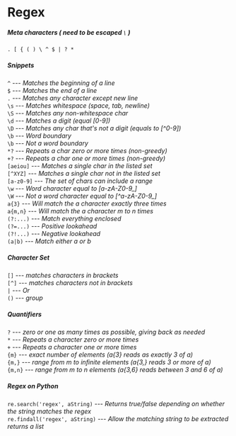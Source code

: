 # Regex  
   
##### Meta characters ( *need to be escaped* `\` )
`. [ { ( ) \ ^ $ | ? *`  

##### Snippets
`^` --- *Matches the beginning of a line*  
`$` --- *Matches the end of a line*  
`.` --- *Matches any character except new line*  
`\s` --- *Matches whitespace (space, tab, newline)*  
`\S` --- *Matches any non-whitespace char*  
`\d` --- *Matches a digit (equal [0-9])*  
`\D` --- *Matches any char that's not a digit (equals to [^0-9])*  
`\b` --- *Word boundary*  
`\b` --- *Not a word boundary*  
`*?` --- *Repeats a char zero or more times (non-greedy)*  
`+?` --- *Repeats a char one or more times (non-greedy)*  
`[aeiou]` --- *Matches a single char in the listed set*  
`[^XYZ]` --- *Matches a single char not in the listed set*  
`[a-z0-9]` --- *The set of chars can include a range*  
`\w` --- *Word character equal to [a-zA-Z0-9_]*  
`\W` --- *Not a word character equal to [^a-zA-Z0-9_]*  
`a{3}` --- *Will match the a character exactly three times*  
`a{m,n}` --- *Will match the a character m to n times*  
`(?:...)` --- *Match everything enclosed*  
`(?=...)` --- *Positive lookahead*  
`(?!...)` --- *Negative lookahead*  
`(a|b)` ---	*Match either a or b*  
   
##### Character Set
`[]` --- *matches characters in brackets*  
`[^]` --- *matches characters not in brackets*  
`|` --- *Or*  
`()` --- *group*   
   
##### Quantifiers
`?`     --- *zero or one as many times as possible, giving back as needed*  
`*`     --- *Repeats a character zero or more times*  
`+`     --- *Repeats a character one or more times*  
`{m}`   --- *exact number of elements (a{3} reads as exactly 3 of a)*  
`{m,}`  --- *range from m to infinite elements (a{3,} reads 3 or more of a)*  
`{m,n}` --- *range from m to n elements (a{3,6} reads between 3 and 6 of a)*  
   
##### Regex on Python
`re.search('regex', aString)` --- *Returns true/false depending on whether the string matches the regex*  
`re.findall('regex', aString)` --- *Allow the matching string to be extracted returns a list*  